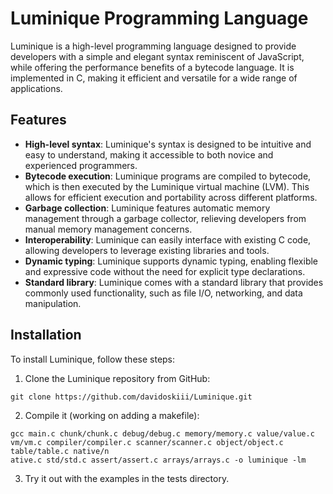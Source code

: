 # Luminique Programming Language

Luminique is a high-level programming language designed to provide developers with a simple and elegant syntax reminiscent of JavaScript, while offering the performance benefits of a bytecode language. It is implemented in C, making it efficient and versatile for a wide range of applications.

## Features

- **High-level syntax**: Luminique's syntax is designed to be intuitive and easy to understand, making it accessible to both novice and experienced programmers.
- **Bytecode execution**: Luminique programs are compiled to bytecode, which is then executed by the Luminique virtual machine (LVM). This allows for efficient execution and portability across different platforms.
- **Garbage collection**: Luminique features automatic memory management through a garbage collector, relieving developers from manual memory management concerns.
- **Interoperability**: Luminique can easily interface with existing C code, allowing developers to leverage existing libraries and tools.
- **Dynamic typing**: Luminique supports dynamic typing, enabling flexible and expressive code without the need for explicit type declarations.
- **Standard library**: Luminique comes with a standard library that provides commonly used functionality, such as file I/O, networking, and data manipulation.

## Installation

To install Luminique, follow these steps:

1. Clone the Luminique repository from GitHub:

```
git clone https://github.com/davidoskiii/Luminique.git
```

2. Compile it (working on adding a makefile):
```
gcc main.c chunk/chunk.c debug/debug.c memory/memory.c value/value.c vm/vm.c compiler/compiler.c scanner/scanner.c object/object.c table/table.c native/n
ative.c std/std.c assert/assert.c arrays/arrays.c -o luminique -lm
```

3. Try it out with the examples in the tests directory.
